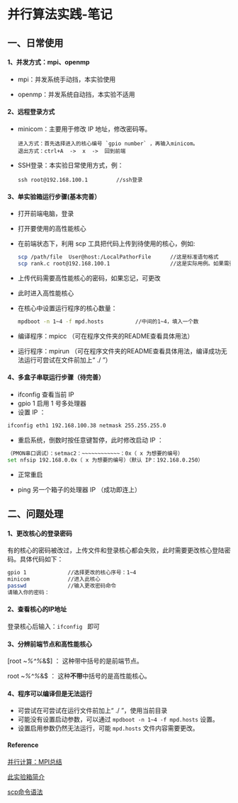 # 并行算法实践-笔记

## 一、日常使用

#### 1、并发方式：mpi、openmp

- mpi：并发系统手动挡，本实验使用

- openmp：并发系统自动挡，本实验不适用

#### 2、远程登录方式

- minicom：主要用于修改 IP 地址，修改密码等。

  ```
  进入方式：首先选择进入的核心编号 `gpio number` ，再输入minicom。
  退出方式：ctrl+A  ->  x  ->  回到前端
  ```

- SSH登录：本实验日常使用方式，例：

  ```
  ssh root@192.168.100.1         //ssh登录
  ```

  


#### 3、单实验箱运行步骤(基本完善）
- 打开前端电脑，登录

- 打开要使用的高性能核心

- 在前端状态下，利用 scp 工具把代码上传到待使用的核心，例如: 

  ```sh
  scp /path/file  User@host:/LocalPathorFile      //这是标准语句格式
  scp rank.c root@192.168.100.1                   //这是实际用例。如果需要多核心并行，需要把代码上传到每个核心。
  ```

- 上传代码需要高性能核心的密码，如果忘记，可更改

- 此时进入高性能核心

- 在核心中设置运行程序的核心数量：

  ```sh
  mpdboot -n 1~4 -f mpd.hosts          //中间的1~4，填入一个数
  ```

- 编译程序：mpicc      （可在程序文件夹的README查看具体用法）

- 运行程序：mpirun   （可在程序文件夹的README查看具体用法，编译成功无法运行可尝试在文件前加上“ ./ ”）


#### 4、多盒子串联运行步骤（待完善）
- ifconfig 查看当前 IP
- gpio 1 启用  1 号多处理器
- 设置 IP ：
```sh
ifconfig eth1 192.168.100.38 netmask 255.255.255.0
```
- 重启系统，倒数时按任意键暂停，此时修改启动 IP ：
```sh
（PMON串口调试）：setmac2：~~~~~~~~~~~~：0x（ x 为想要的编号）
set nfsip 192.168.0.0x（ x 为想要的编号）（默认 IP：192.168.0.250）
```
- 正常重启

- ping 另一个箱子的处理器 IP （成功即连上）

  


## 二、问题处理
#### 1、更改核心的登录密码

有的核心的密码被改过，上传文件和登录核心都会失败，此时需要更改核心登陆密码。具体代码如下：

```sh
gpio 1             //选择更改的核心序号：1~4
minicom            //进入此核心
passwd             //输入更改密码命令
请输入你的密码：
```

#### 2、查看核心的IP地址

登录核心后输入：`ifconfig `  即可 

#### 3、分辨前端节点和高性能核心

[root ~*%^%*&$] ：      这种带中括号的是前端节点。

 root ~*%^%*&$  ：      这种**不带**中括号的是高性能核心。

#### 4、程序可以编译但是无法运行

- 可尝试在可尝试在运行文件前加上“ ./ ”，使用当前目录
- 可能没有设置启动参数，可以通过  `mpdboot -n 1~4 -f mpd.hosts`  设置。
- 设置启用参数仍然无法运行，可能  `mpd.hosts`  文件内容需要更改。





#### Reference

[并行计算：MPI总结](https://blog.csdn.net/qq_40765537/article/details/106425355)

[此实验箱简介](http://www.loongson.cn/business/general2/jiaoxue/jiaoxueshiyanxiang/2015/09/69.html)

[scp命令语法](https://blog.csdn.net/weixin_34177064/article/details/92177168)




